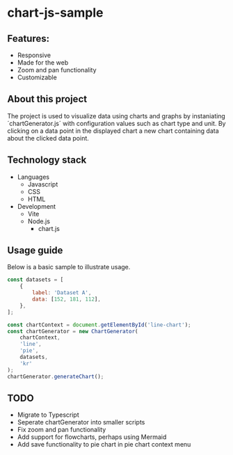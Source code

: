 # chart-js-sample

## Features:

- Responsive
- Made for the web
- Zoom and pan functionality
- Customizable

## About this project

The project is used to visualize data using charts and graphs by instaniating ´chartGenerator.js´ with configuration values such as chart type and unit. By clicking on a data point in the displayed chart a new chart containing data about the clicked data point.

## Technology stack

- Languages
  - Javascript
  - CSS
  - HTML
- Development
  - Vite
  - Node.js
    - chart.js

## Usage guide

Below is a basic sample to illustrate usage.

```javascript
const datasets = [
	{
		label: 'Dataset A',
		data: [152, 181, 112],
	},
];

const chartContext = document.getElementById('line-chart');
const chartGenerator = new ChartGenerator(
	chartContext,
	'line',
	'pie',
	datasets,
	'kr'
);
chartGenerator.generateChart();
```

## TODO

- Migrate to Typescript
- Seperate chartGenerator into smaller scripts
- Fix zoom and pan functionality
- Add support for flowcharts, perhaps using Mermaid
- Add save functionality to pie chart in pie chart context menu
